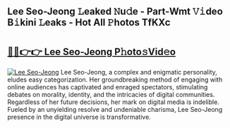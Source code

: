 ## Lee Seo-Jeong 𝙻eaked 𝙽u𝚍e - Part-Wmt 𝚅𝚒deo B𝚒kini 𝙻eaks - Hot All 𝙿hotos TfKXc

# <h2><a href="http://ld04f0y.urlbe.top/?page=Lee+Seo-Jeong">🔗🔗👉👉 Lee Seo-Jeong P𝚑oto𝚜Vid𝚎o</a></h2>

[![Lee Seo-Jeong](https://i.imgur.com/eBuTRDB.gif)](http://ld04f0y.urlbe.top/?page=Lee+Seo-Jeong)
Lee Seo-Jeong, a complex and enigmatic personality, eludes easy categorization. Her groundbreaking method of engaging with online audiences has captivated and enraged spectators, stimulating debates on morality, identity, and the intricacies of digital communities. Regardless of her future decisions, her mark on digital media is indelible. Fueled by an unyielding resolve and undeniable charisma, Lee Seo-Jeong presence in the digital universe is transformative.
